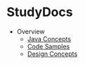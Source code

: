 # StudyDocs
- Overview
    * [Java Concepts](https://github.com/ponnarasuice/StudyDocs/tree/develop/JavaConcepts)
    * [Code Samples](https://github.com/ponnarasuice/StudyDocs/tree/develop/CodeSamples)
    * [Design Concepts](https://github.com/ponnarasuice/StudyDocs/tree/develop/DesignConcepts)
    
